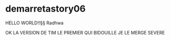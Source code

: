 # demarretastory06

HELLO WORLD!!§§
Radhwa 

OK LA VERSION DE TIM
LE PREMIER QUI BIDOUILLE JE LE MERGE SEVERE
